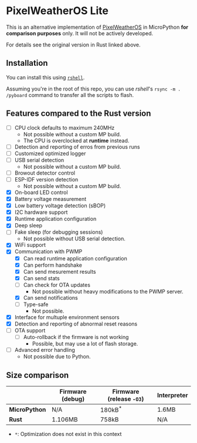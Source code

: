 # PixelWeatherOS Lite
This is an alternative implementation of [PixelWeatherOS](https://github.com/PixelWeatherProject/pwos/) in MicroPython **for comparison purposes** only. It will not be actively developed.

For details see the original version in Rust linked above.

## Installation
You can install this using [`rshell`](https://github.com/dhylands/rshell).

Assuming you're in the root of this repo, you can use *rshell*'s `rsync -m . /pyboard` command to transfer all the scripts to flash.

## Features compared to the Rust version
- [ ] CPU clock defaults to maximum 240MHz
  - Not possible without a custom MP build.
  - The CPU is overclocked at **runtime** instead.
- [ ] Detection and reporting of erros from previous runs
- [ ] Customized optimized logger
- [ ] USB serial detection
  - Not possible without a custom MP build.
- [ ] Browout detector control
- [ ] ESP-IDF version detection
  - Not possible without a custom MP build.
- [x] On-board LED control
- [x] Battery voltage measurement
- [x] Low battery voltage detection (sBOP)
- [x] I2C hardware support
- [x] Runtime application configuration
- [x] Deep sleep
- [ ] Fake sleep (for debugging sessions)
  - Not possible without USB serial detection.
- [x] WiFi support
- [x] Communication with PWMP
  - [x] Can read runtime application configuration
  - [x] Can perform handshake
  - [x] Can send mesurement results
  - [x] Can send stats
  - [ ] Can check for OTA updates
    - Not possible without heavy modifications to the PWMP server.
  - [x] Can send notifications
  - [ ] Type-safe
    - Not possible.
- [x] Interface for multuple environment sensors
- [x] Detection and reporting of abnormal reset reasons
- [ ] OTA support
  - [ ] Auto-rollback if the firmware is not working
    - Possible, but may use a lot of flash storage.
- [ ] Advanced error handling
  - Not possible due to Python.

## Size comparison
|                 | **Firmware (debug)** | **Firmware (release `-O3`)** | **Interpreter** |
| --------------- | -------------------- | ---------------------------- | --------------- |
| **MicroPython** | N/A                  | 180kB<sup>*</sup>            | 1.6MB           |
| **Rust**        | 1.106MB              | 758kB                        | N/A             |

- `*`: Optimization does not exist in this context